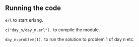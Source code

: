 ## Running the code
`erl` to start erlang.

`c("day_n/day_n.erl").` to compile the module.

`day_n:problem(1).` to run the solution to problem 1 of day n etc.